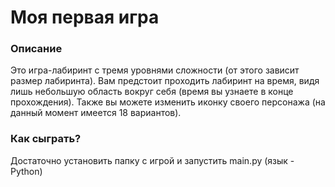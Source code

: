 # Моя первая игра

### Описание

Это игра-лабиринт с тремя уровнями сложности (от этого зависит размер лабиринта). Вам предстоит проходить лабиринт на время, видя лишь небольшую область вокруг себя (время вы узнаете в конце прохождения). Также вы можете изменить иконку своего персонажа (на данный момент имеется 18 вариантов). 

### Как сыграть?

Достаточно установить папку с игрой и запустить main.py (язык - Python)
